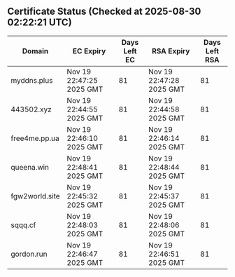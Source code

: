 ## Certificate Status (Checked at 2025-08-30 02:22:21 UTC)
| Domain | EC Expiry | Days Left EC | RSA Expiry | Days Left RSA |
|--------|-----------|-------------|------------|--------------|
| myddns.plus | Nov 19 22:47:25 2025 GMT | 81 | Nov 19 22:47:28 2025 GMT | 81 |
| 443502.xyz | Nov 19 22:44:55 2025 GMT | 81 | Nov 19 22:44:58 2025 GMT | 81 |
| free4me.pp.ua | Nov 19 22:46:10 2025 GMT | 81 | Nov 19 22:46:14 2025 GMT | 81 |
| queena.win | Nov 19 22:48:41 2025 GMT | 81 | Nov 19 22:48:44 2025 GMT | 81 |
| fgw2world.site | Nov 19 22:45:32 2025 GMT | 81 | Nov 19 22:45:37 2025 GMT | 81 |
| sqqq.cf | Nov 19 22:48:03 2025 GMT | 81 | Nov 19 22:48:06 2025 GMT | 81 |
| gordon.run | Nov 19 22:46:47 2025 GMT | 81 | Nov 19 22:46:51 2025 GMT | 81 |
